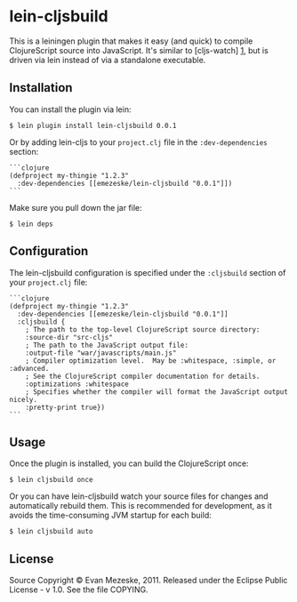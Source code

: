 # lein-cljsbuild

This is a leiningen plugin that makes it easy (and quick) to compile
ClojureScript source into JavaScript.  It's similar to [cljs-watch] [1],
but is driven via lein instead of via a standalone executable.

  [1]: https://github.com/ibdknox/cljs-watch

##  Installation

You can install the plugin via lein:

    $ lein plugin install lein-cljsbuild 0.0.1

Or by adding lein-cljs to your `project.clj` file in the `:dev-dependencies`
section:

    ```clojure
    (defproject my-thingie "1.2.3"
      :dev-dependencies [[emezeske/lein-cljsbuild "0.0.1"]])
    ```

Make sure you pull down the jar file:

    $ lein deps

## Configuration

The lein-cljsbuild configuration is specified under the `:cljsbuild` section
of your `project.clj` file:

    ```clojure
    (defproject my-thingie "1.2.3"
      :dev-dependencies [[emezeske/lein-cljsbuild "0.0.1"]]
      :cljsbuild {
        ; The path to the top-level ClojureScript source directory:
        :source-dir "src-cljs"
        ; The path to the JavaScript output file:
        :output-file "war/javascripts/main.js"
        ; Compiler optimization level.  May be :whitespace, :simple, or :advanced.
        ; See the ClojureScript compiler documentation for details.
        :optimizations :whitespace
        ; Specifies whether the compiler will format the JavaScript output nicely.
        :pretty-print true})
    ```

##  Usage

Once the plugin is installed, you can build the ClojureScript once:

    $ lein cljsbuild once

Or you can have lein-cljsbuild watch your source files for changes and
automatically rebuild them.  This is recommended for development, as it
avoids the time-consuming JVM startup for each build:

    $ lein cljsbuild auto

##  License

Source Copyright © Evan Mezeske, 2011.
Released under the Eclipse Public License - v 1.0.
See the file COPYING.

